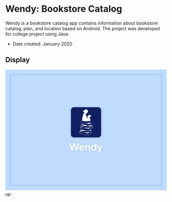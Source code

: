 # Wendy: Bookstore Catalog
Wendy is a bookstore catalog app contains information about bookstore catalog, plan, and location based on Android. The project was developed for college project using Java.

- Date created: January 2020

## Display
![Display](https://raw.githubusercontent.com/luqmanherifa/luqman-herifa-personal-portfolio-v2/main/src/images/mobile_wendy.png)
up
